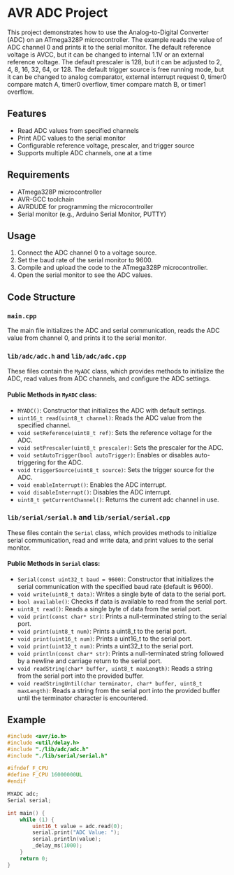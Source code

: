 # AVR ADC Project

This project demonstrates how to use the Analog-to-Digital Converter (ADC) on an ATmega328P microcontroller. The example reads the value of ADC channel 0 and prints it to the serial monitor. The default reference voltage is AVCC, but it can be changed to internal 1.1V or an external reference voltage. The default prescaler is 128, but it can be adjusted to 2, 4, 8, 16, 32, 64, or 128. The default trigger source is free running mode, but it can be changed to analog comparator, external interrupt request 0, timer0 compare match A, timer0 overflow, timer compare match B, or timer1 overflow.

## Features

- Read ADC values from specified channels
- Print ADC values to the serial monitor
- Configurable reference voltage, prescaler, and trigger source
- Supports multiple ADC channels, one at a time

## Requirements

- ATmega328P microcontroller
- AVR-GCC toolchain
- AVRDUDE for programming the microcontroller
- Serial monitor (e.g., Arduino Serial Monitor, PUTTY)

## Usage

1. Connect the ADC channel 0 to a voltage source.
2. Set the baud rate of the serial monitor to 9600.
3. Compile and upload the code to the ATmega328P microcontroller.
4. Open the serial monitor to see the ADC values.

## Code Structure

### `main.cpp`

The main file initializes the ADC and serial communication, reads the ADC value from channel 0, and prints it to the serial monitor.

### `lib/adc/adc.h` and `lib/adc/adc.cpp`

These files contain the `MyADC` class, which provides methods to initialize the ADC, read values from ADC channels, and configure the ADC settings.

#### Public Methods in `MyADC` class:

- `MYADC()`: Constructor that initializes the ADC with default settings.
- `uint16_t read(uint8_t channel)`: Reads the ADC value from the specified channel.
- `void setReference(uint8_t ref)`: Sets the reference voltage for the ADC.
- `void setPrescaler(uint8_t prescaler)`: Sets the prescaler for the ADC.
- `void setAutoTrigger(bool autoTrigger)`: Enables or disables auto-triggering for the ADC.
- `void triggerSource(uint8_t source)`: Sets the trigger source for the ADC.
- `void enableInterrupt()`: Enables the ADC interrupt.
- `void disableInterrupt()`: Disables the ADC interrupt.
- `uint8_t getCurrentChannel()`: Returns the current adc channel in use.

### `lib/serial/serial.h` and `lib/serial/serial.cpp`

These files contain the `Serial` class, which provides methods to initialize serial communication, read and write data, and print values to the serial monitor.

#### Public Methods in `Serial` class:

- `Serial(const uint32_t baud = 9600)`: Constructor that initializes the serial communication with the specified baud rate (default is 9600).
- `void write(uint8_t data)`: Writes a single byte of data to the serial port.
- `bool available()`: Checks if data is available to read from the serial port.
- `uint8_t read()`: Reads a single byte of data from the serial port.
- `void print(const char* str)`: Prints a null-terminated string to the serial port.
- `void print(uint8_t num)`: Prints a uint8_t to the serial port.
- `void print(uint16_t num)`: Prints a uint16_t to the serial port.
- `void print(uint32_t num)`: Prints a uint32_t to the serial port.
- `void println(const char* str)`: Prints a null-terminated string followed by a newline and carriage return to the serial port.
- `void readString(char* buffer, uint8_t maxLength)`: Reads a string from the serial port into the provided buffer.
- `void readStringUntil(char terminator, char* buffer, uint8_t maxLength)`: Reads a string from the serial port into the provided buffer until the terminator character is encountered.

## Example

```cpp
#include <avr/io.h>
#include <util/delay.h>
#include "./lib/adc/adc.h"
#include "./lib/serial/serial.h"

#ifndef F_CPU
#define F_CPU 16000000UL
#endif

MYADC adc;
Serial serial;

int main() {
    while (1) {
        uint16_t value = adc.read(0);
        serial.print("ADC Value: ");
        serial.println(value);
        _delay_ms(1000);
    }
    return 0;
}